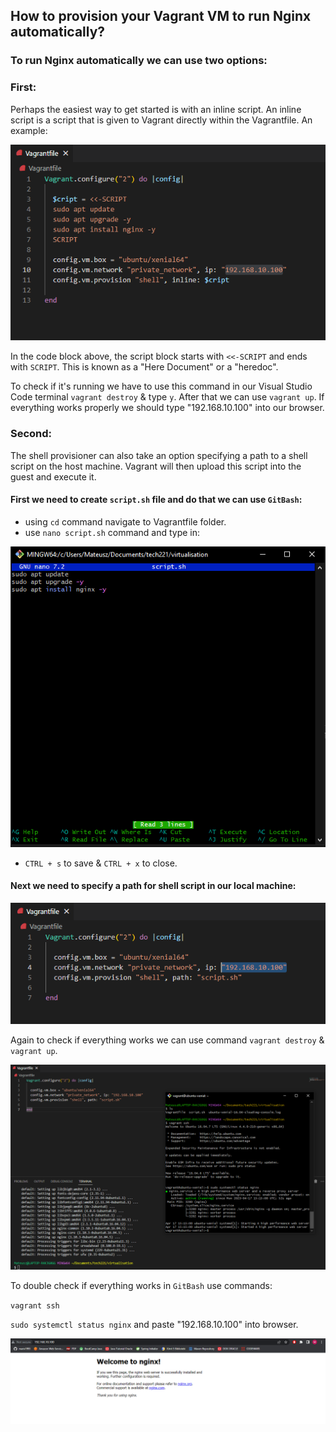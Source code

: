 How to provision your Vagrant VM to run Nginx automatically?
-

### To run Nginx automatically we can use two options:

### First:

Perhaps the easiest way to get started is with an 
inline script. An inline script is a script that is given to 
Vagrant directly within the Vagrantfile. An example:

![vagrant_provision_1.png](files/vagrant_provision_1.png)

In the code block above, the script block starts with `<<-SCRIPT`
and ends with `SCRIPT`. 
This is known as a "Here Document" or a "heredoc".

To check if it's running we have to use this command 
in our Visual Studio Code terminal `vagrant destroy` & type `y`. After that
we can use `vagrant up`. If everything works properly we should type "192.168.10.100"
into our browser.

### Second:

The shell provisioner can also take an option 
specifying a path to a shell script on the host machine. 
Vagrant will then upload 
this script into the guest and execute it.


#### First we need to create `script.sh` file and do that we can use `GitBash`:
- using `cd` command navigate to Vagrantfile folder.
- use `nano script.sh` command and type in:

![nano_script.png](files/nano_script.png)

- `CTRL + s` to save & `CTRL + x` to close.

#### Next we need to specify a path for shell script in our local machine:

![vagrant_provision_2a.png](files/vagrant_provision_2a.png)

Again to check if everything works we can use command `vagrant destroy` & `vagrant up`.

![vagrant_provision_2.png](files/vagrant_provision_2.png)

To double check if everything works in `GitBash` use commands:

`vagrant ssh`

`sudo systemctl status nginx` and paste "192.168.10.100" into browser.

![nginx_check.png](files/nginx_check.png)



